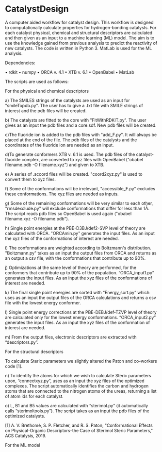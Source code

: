# CatalystDesign
A computer aided workflow for catalyst design.
This workflow is designed to computationally calculate properties for hydrogen-bonding catalysts. For each catalyst physical, chemical and structural descriptors are calculated and then given as an input to a machine learning (ML) model. The aim is to use the knowledge gained from previous analysis to predict the reactivity of new catalysts. The code is written in Python 3. MatLab is used for the ML analysis.

Dependencies:

• rdkit • numpy • ORCA v. 4.1 • XTB v. 6.1 • OpenBabel • MatLab

The scripts are used as follows:

For the physical and chemical descriptors

a) The SMILES strings of the catalysts are used as an input for "smileTopdb.py". The user has to give a .txt file with SMILE strings of interest and the pdb files will be created.

b) The catalysts are fitted to the core with "FitWithRDKIT.py". The user gives as an input the pdb files and a core.sdf. New pdb files will be created.

c)The fluoride ion is added to the pdb files with "add_F.py". It will always be placed at the end of the file. The pdb files of the catalysts and the coordinates of the fluoride ion are needed as an input.

d)To generate conformers XTB v. 6.1 is used. The pdb files of the catalyst-fluoride complex, are converted to xyz files with OpenBabel ("obabel filename.pdb -O filename.xyz") and given to XTB.

e) A series of .scoord files will be created. "coord2xyz.py" is used to convert them to xyz files.

f) Some of the conformations will be irrelevant, "accessible_F.py" excludes these conformations. The xyz files are needed as inputs.

g) Some of the remaining conformations will be very similar to each other, "rmsdexclude.py" will exclude conformations that differ for less than 1Å. The script reads pdb files so OpenBabel is used again ("obabel filename.xyz -O filename.pdb").

h) Single point energies at the PBE-D3BJ/def2-SVP level of theory are calculated with ORCA. "ORCAmin.py" generates the input files. As an input the xyz files of the conformations of interest are needed.

i) The conformations are weighted according to Boltzmann's distribution. "Boltzmann.py" takes as an input the output files from ORCA and returns as an output a csv file, with the conformations that contribute up to 90%.

j) Optimizations at the same level of theory are performed, for the conformers that contribute up to 90% of the population. “ORCA_input1.py” generates the input files. As an input the xyz files of the conformations of interest are needed.

k) The final single point energies are sorted with “Energy_sort.py” which uses as an input the output files of the ORCA calculations and returns a csv file with the lowest energy conformer.

l) Single point energy corrections at the PBE-DEBJ/def-TZVP level of theory are calculated only for the lowest energy conformations. “ORCA_input2.py” generates the input files. As an input the xyz files of the conformation of interest are needed.

m) From the output files, electronic descriptors are extracted with “descriptors.py”.

For the structural descriptors

To calculate Steric parameters we slightly altered the Paton and co-workers code [1].

n) To identify the atoms for which we wish to calculate Steric parameters upon, “connectxyz.py”, uses as an input the xyz files of the optimized complexes. The script automatically identifies the carbon and hydrogen atoms that are connected to the nitrogen atoms of the ureas, returning a list of atom ids for each catalyst.

o) L, B1 and B5 values are calculated with “sterimol.py” (it automatically calls “sterimoltools.py”). The script takes as an input the pdb files of the optimized catalysts.


[1]	A. V. Brethomé, S. P. Fletcher, and R. S. Paton, "Conformational Effects on Physical-Organic Descriptors–the Case of Sterimol Steric Parameters," ACS Catalysis, 2019.

For the ML model

